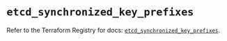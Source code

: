 # `etcd_synchronized_key_prefixes`

Refer to the Terraform Registry for docs: [`etcd_synchronized_key_prefixes`](https://registry.terraform.io/providers/ferlab-ste-justine/etcd/0.11.0/docs/resources/synchronized_key_prefixes).
